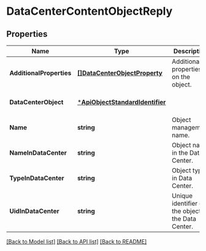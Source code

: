 # DataCenterContentObjectReply

## Properties
Name | Type | Description | Notes
------------ | ------------- | ------------- | -------------
**AdditionalProperties** | [**[]DataCenterObjectProperty**](DataCenterObjectProperty.md) | Additional properties on the object. | [optional] [default to null]
**DataCenterObject** | [***ApiObjectStandardIdentifier**](ApiObjectStandardIdentifier.md) |  | [optional] [default to null]
**Name** | **string** | Object management name. | [optional] [default to null]
**NameInDataCenter** | **string** | Object name in the Data Center. | [optional] [default to null]
**TypeInDataCenter** | **string** | Object type in Data Center. | [optional] [default to null]
**UidInDataCenter** | **string** | Unique identifier of the object in the Data Center. | [optional] [default to null]

[[Back to Model list]](../README.md#documentation-for-models) [[Back to API list]](../README.md#documentation-for-api-endpoints) [[Back to README]](../README.md)


